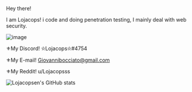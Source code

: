 Hey there! 

I am Lojacops! i code and doing penetration testing, I mainly deal with web security.

![image](https://user-images.githubusercontent.com/68278515/112308203-2ba8b780-8ca2-11eb-99c2-dc2234844b23.png)

⚜My Discord! ⛥Lojacops⛥#4754

⚜My E-mail! Giovannibocciato@gmail.com

⚜My Reddit! u/Lojacopsss


![Lojacopsen's GitHub stats](https://github-readme-stats.vercel.app/api?username=Lojacopsen&count_private=true&theme=radical)



